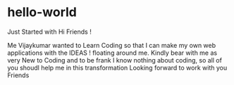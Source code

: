 # hello-world
Just Started with
Hi Friends !

Me Vijaykumar wanted to Learn Coding so that I can make my own web applications with the IDEAS ! floating around me.
Kindly bear with me as very New to Coding and to be frank I know nothing about coding, so all of you shoudl help me in this transformation
Looking forward to work with you Friends
